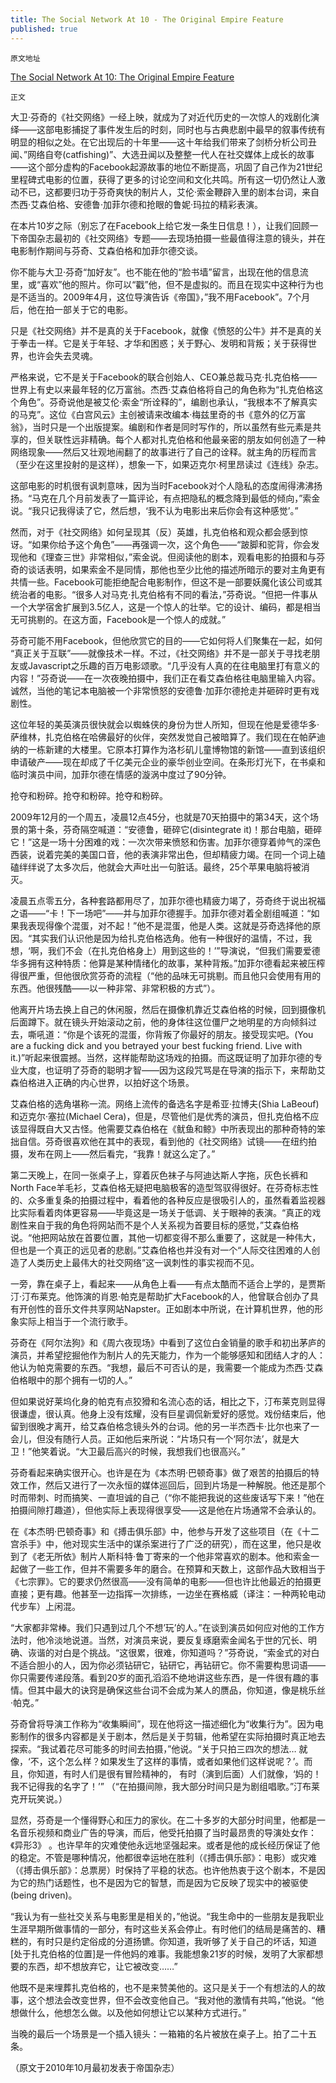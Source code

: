 ```yaml
---
title: The Social Network At 10 - The Original Empire Feature
published: true
---
```


`原文地址`



[The Social Network At 10: The Original Empire Feature](https://www.empireonline.com/movies/features/the-social-network-original-empire-feature/)



`正文`



大卫·芬奇的《社交网络》一经上映，就成为了对近代历史的一次惊人的戏剧化演绎——这部电影捕捉了事件发生后的时刻，同时也与古典悲剧中最早的叙事传统有明显的相似之处。在它出现后的十年里——这十年给我们带来了剑桥分析公司丑闻、”网络自夸(catfishing)”、大选丑闻以及整整一代人在社交媒体上成长的故事——这个部分虚构的Facebook起源故事的地位不断提高，巩固了自己作为21世纪里程碑式电影的位置，获得了更多的讨论空间和文化共鸣。所有这一切仍然让人激动不已，这都要归功于芬奇爽快的制片人，艾伦·索金鞭辟入里的剧本台词，来自杰西·艾森伯格、安德鲁·加菲尔德和抢眼的鲁妮·玛拉的精彩表演。


在本片10岁之际（别忘了在Facebook上给它发一条生日信息！），让我们回顾一下帝国杂志最初的《社交网络》专题——去现场拍摄一些最值得注意的镜头，并在电影制作期间与芬奇、艾森伯格和加菲尔德交谈。


你不能与大卫·芬奇“加好友”。也不能在他的“脸书墙”留言，出现在他的信息流里，或“喜欢”他的照片。你可以“戳”他，但不是虚拟的。而且在现实中这种行为也是不适当的。2009年4月，这位导演告诉《帝国》，”我不用Facebook”。7个月后，他在拍一部关于它的电影。


只是《社交网络》并不是真的关于Facebook，就像《愤怒的公牛》并不是真的关于拳击一样。它是关于年轻、才华和困惑；关于野心、发明和背叛；关于获得世界，也许会失去灵魂。


严格来说，它不是关于Facebook的联合创始人、CEO兼总裁马克·扎克伯格——世界上有史以来最年轻的亿万富翁。杰西·艾森伯格将自己的角色称为“扎克伯格这个角色”。芬奇说他是被艾伦·索金“所诠释的”，编剧也承认，“我根本不了解真实的马克”。这位《白宫风云》主创被请来改编本·梅兹里奇的书《意外的亿万富翁》，当时只是一个出版提案。编剧和作者是同时写作的，所以虽然有些元素是共享的，但关联性远非精确。每个人都对扎克伯格和他最亲密的朋友如何创造了一种网络现象——然后又壮观地闹翻了的故事进行了自己的诠释。就主角的历程而言（至少在这里投射的是这样），想象一下，如果迈克尔·柯里昂读过《连线》杂志。


这部电影的时机很有讽刺意味，因为当时Facebook对个人隐私的态度闹得沸沸扬扬。“马克在几个月前发表了一篇评论，有点把隐私的概念降到最低的倾向，”索金说。“我只记我得读了它，然后想，‘我不认为电影出来后你会有这种感觉’。”


然而，对于《社交网络》如何呈现其（反）英雄，扎克伯格和观众都会感到惊讶。“如果你给予这个角色”——再强调一次，这个角色——“跛脚和驼背，你会发现他和《理查三世》非常相似，”索金说。但阅读他的剧本，观看电影的拍摄和与芬奇的谈话表明，如果索金不是同情，那他也至少比他的描述所暗示的要对主角更有共情一些。Facebook可能拒绝配合电影制作，但这不是一部要妖魔化该公司或其统治者的电影。“很多人对马克·扎克伯格有不同的看法，”芬奇说。“但把一件事从一个大学宿舍扩展到3.5亿人，这是一个惊人的壮举。它的设计、编码，都是相当无可挑剔的。在这方面，Facebook是一个惊人的成就。”


芬奇可能不用Facebook，但他欣赏它的目的——它如何将人们聚集在一起，如何 “真正关于互联”——就像技术一样。不过，《社交网络》并不是一部关于寻找老朋友或Javascript之乐趣的百万电影颂歌。“几乎没有人真的在往电脑里打有意义的内容！”芬奇说——在一次夜晚拍摄中，我们正在看艾森伯格往电脑里输入内容。诚然，当他的笔记本电脑被一个非常愤怒的安德鲁·加菲尔德抢走并砸碎时更有戏剧性。


这位年轻的美英演员很快就会以蜘蛛侠的身份为世人所知，但现在他是爱德华多·萨维林，扎克伯格在哈佛最好的伙伴，突然发觉自己被暗算了。我们现在在帕萨迪纳的一栋新建的大楼里。它原本打算作为洛杉矶儿童博物馆的新馆——直到该组织申请破产——现在却成了千亿美元企业的豪华创业空间。在条形灯光下，在书桌和临时演员中间，加菲尔德在情感的漩涡中度过了90分钟。


抢夺和粉碎。抢夺和粉碎。抢夺和粉碎。


2009年12月的一个周五，凌晨12点45分，也就是70天拍摄中的第34天，这个场景的第十条，芬奇隔空喊道：“安德鲁，砸碎它(disintegrate it)！那台电脑，砸碎它！”这是一场十分困难的戏：一次次带来愤怒和伤害。加菲尔德穿着帅气的深色西装，说着完美的美国口音，他的表演非常出色，但却精疲力竭。在同一个词上磕磕绊绊说了太多次后，他就会大声吐出一句脏话。最终，25个苹果电脑将被消灭。


凌晨五点零五分，各种套路都用尽了，加菲尔德也精疲力竭了，芬奇终于说出祝福之语——“卡！下一场吧”——并与加菲尔德握手。加菲尔德对着全剧组喊道：“如果我表现得像个混蛋，对不起！”他不是混蛋，他是人类。这就是芬奇选择他的原因。“其实我们认识他是因为给扎克伯格选角。他有一种很好的温情，不过，我想，‘啊，我们不会（在扎克伯格身上）用到这些的！’”导演说，“但我们需要爱德华多拥有这种特质：他算是某种情绪化的故事，某种背叛。”加菲尔德看起来被压榨得很严重，但他很欣赏芬奇的流程（“他的品味无可挑剔。而且他只会使用有用的东西。他很残酷——以一种非常、非常积极的方式”）。


他离开片场去换上自己的休闲服，然后在摄像机靠近艾森伯格的时候，回到摄像机后面蹲下。就在镜头开始滚动之前，他的身体往这位僵尸之地明星的方向倾斜过去，嘶吼道：“你是个该死的混蛋，你背叛了你最好的朋友。接受现实吧。(You are a fucking dick and you betrayed your best fucking friend. Live with it.)”听起来很震撼。当然，这样能帮助这场戏的拍摄。而这既证明了加菲尔德的专业大度，也证明了芬奇的聪明才智——因为这段咒骂是在导演的指示下，来帮助艾森伯格进入正确的内心世界，以拍好这个场景。


艾森伯格的选角堪称一流。网络上流传的备选名字是希亚·拉博夫(Shia LaBeouf)和迈克尔·塞拉(Michael Cera)，但是，尽管他们是优秀的演员，但扎克伯格不应该显得既自大又古怪。他需要艾森伯格在《鱿鱼和鲸》中所表现出的那种奇特的笨拙自信。芬奇很喜欢他在其中的表现，看到他的《社交网络》试镜——在纽约拍摄，发布在网上——然后看完，“我靠！就这么定了。”


第二天晚上，在同一张桌子上，穿着灰色袜子与阿迪达斯人字拖，灰色长裤和North Face羊毛衫，艾森伯格无疑把电脑极客的造型驾驭得很好。在芬奇标志性的、众多重复条的拍摄过程中，看着他的各种反应是很吸引人的，虽然看着监视器比实际看着肉体更容易——毕竟这是一场关于低调、关于眼神的表演。“真正的戏剧性来自于我的角色将网站而不是个人关系视为首要目标的感觉，”艾森伯格说。“他把网站放在首要位置，其他一切都变得不那么重要了，这就是一种伟大，但也是一个真正的远见者的悲剧。”艾森伯格也并没有对一个“人际交往困难的人创造了人类历史上最伟大的社交网络”这一讽刺性的事实视而不见。


一旁，靠在桌子上，看起来——从角色上看——有点太酷而不适合上学的，是贾斯汀·汀布莱克。他饰演的肖恩·帕克是帮助扩大Facebook的人，他曾联合创办了具有开创性的音乐文件共享网站Napster。正如剧本中所说，在计算机世界，他的形象实际上相当于一个流行歌手。


芬奇在《阿尔法狗》和《周六夜现场》中看到了这位白金销量的歌手和初出茅庐的演员，并希望挖掘他作为制片人的先天能力，作为一个能够感知和团结人才的人：他认为帕克需要的东西。“我想，最后不可否认的是，我需要一个能成为杰西·艾森伯格眼中的那个拥有一切的人。”


但如果说好莱坞化身的帕克有点狡猾和名流心态的话，相比之下，汀布莱克则显得很谦虚，很认真。他身上没有炫耀，没有巨星调侃新爱好的感觉。戏份结束后，他留到很晚才离开，给艾森伯格念镜头外的台词。他的另一半杰西卡·比尔也来了一会儿，但没有随行人员。正如他后来所说：“片场只有一个‘阿尔法’，就是大卫！”他笑着说。“大卫最后高兴的时候，我想我们也很高兴。”


芬奇看起来确实很开心。也许是在为《本杰明·巴顿奇事》做了艰苦的拍摄后的特效工作，然后又进行了一次永恒的媒体巡回后，回到片场是一种解脱。他还是那个时而带刺、时而搞笑、一直坦诚的自己（“你不能把我说的这些废话写下来！”他在拍摄间隙打趣道），但他实际上表现得很享受——这是他在片场通常不会承认的。


在《本杰明·巴顿奇事》和《搏击俱乐部》中，他参与开发了这些项目（在《十二宫杀手》中，他对现实生活中的谋杀案进行了广泛的研究），而在这里，他只是收到了《老无所依》制片人斯科特·鲁丁寄来的一个他非常喜欢的剧本。他和索金一起做了一些工作，但并不需要多年的磨合。在预算和天数上，这部作品大致相当于《七宗罪》。它的要求仍然很高——没有简单的电影——但也许比他最近的拍摄更直接；更有趣。他甚至一边指挥一次排练，一边坐在赛格威（译注：一种两轮电动代步车）上闲混。


“大家都非常棒。我们只遇到过几个不想’玩’的人。”在谈到演员如何应对他的工作方法时，他冷淡地说道。当然，对演员来说，要反复琢磨索金闻名于世的冗长、明确、诙谐的对白是个挑战。“这很累，很难，你知道吗？”芬奇说，“索金式的对白不适合胆小的人，因为你必须钻研它，钻研它，再钻研它。你不需要构思词语——你只需要传递段落。看到20岁的面孔滔滔不绝地讲这些东西，是一件很有趣的事情。但其中最大的诀窍是确保这些台词不会成为某人的赝品，你知道，像是桃乐丝·帕克。”


芬奇曾将导演工作称为“收集瞬间”，现在他将这一描述细化为“收集行为”。因为电影制作的很多内容都是关于剧本，然后是关于剪辑，他希望在实际拍摄时真正地去探索。“我试着花尽可能多的时间去拍摄，”他说。“关于只拍三四次的想法… 就像，‘不，这个怎么样？如果发生了这样的事情，或者如果他们这样说呢？’。而且，你知道，有时人们是很有冒险精神的， 有时（演到后面）人们就像，‘妈的！我不记得我的名字了！’” （“在拍摄间隙，我大部分时间只是为剧组唱歌。”汀布莱克开玩笑说。）


显然，芬奇是一个懂得野心和压力的家伙。在二十多岁的大部分时间里，他都是一名音乐视频和商业广告的导演，而后，他受托拍摄了当时最昂贵的导演处女作：《异形3》 。也许早年的灾难使他永远地坚强起来。或者是他的成长经历保证了他的稳定。不管是哪种情况，他都很幸运地在胜利（《搏击俱乐部》：电影）或灾难（《搏击俱乐部》：总票房）时保持了平稳的状态。也许他热衷于这个剧本，不是因为它的热门话题性，也不是因为它的智慧，而是因为它反映了现实中的被驱使(being driven)。


“我认为有一些社交关系与电影里是相关的，”他说。“我生命中的一些朋友是我职业生涯早期所做事情的一部分，有时这些关系会停止。有时他们的结局是痛苦的、糟糕的，有时只是约定俗成的分道扬镳。你知道，我听够了关于自己的坏话，知道[处于扎克伯格的位置]是一件他妈的难事。我能想象21岁的时候，发明了大家都想要的东西，却不想放弃它，让它被改变……”


他既不是来埋葬扎克伯格的，也不是来赞美他的。这只是关于一个有想法的人的故事，这个想法会改变世界，但不会改变他自己。“我对他的激情有共鸣，”他说。“他想做什么，他想怎么做。以及他如何想让它以某种方式进行。”


当晚的最后一个场景是一个插入镜头：一箱箱的名片被放在桌子上。拍了二十五条。


（原文于2010年10月最初发表于帝国杂志）

